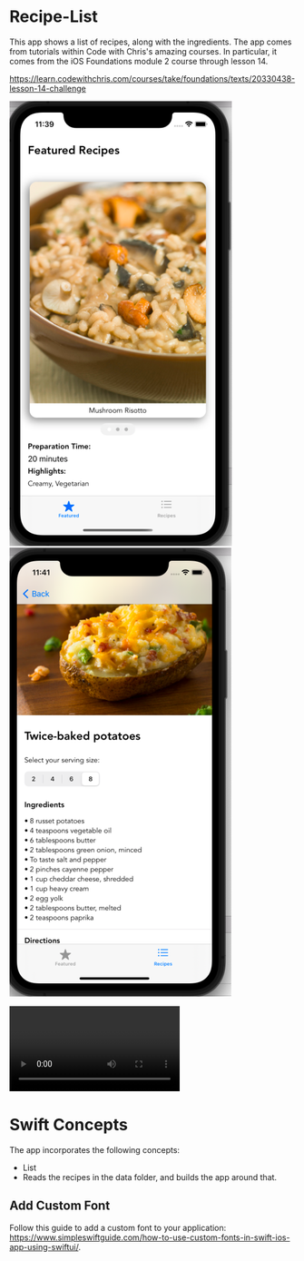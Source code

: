 # Recipe-List
This app shows a list of recipes, along with the ingredients. The app comes from tutorials within Code with Chris's amazing courses. In particular, it comes 
from the iOS Foundations module 2 course through lesson 14. 

https://learn.codewithchris.com/courses/take/foundations/texts/20330438-lesson-14-challenge

![App screenshot 1](img/app1.png)
![App screenshot 2](img/app2.png)

![Video of app](appVideo.mov)

# Swift Concepts
The app incorporates the following concepts:
- List
- Reads the recipes in the data folder, and builds the app around that.

## Add Custom Font
Follow this guide to add a custom font to your application: https://www.simpleswiftguide.com/how-to-use-custom-fonts-in-swift-ios-app-using-swiftui/.
